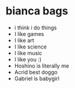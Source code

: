 # bianca bags
- i think i do things
- I like games
- I like art
- I like science
- I like music
- I like you :)
- Hoshino is literally me
- Acrid best doggo
- Gabriel is babygirl
